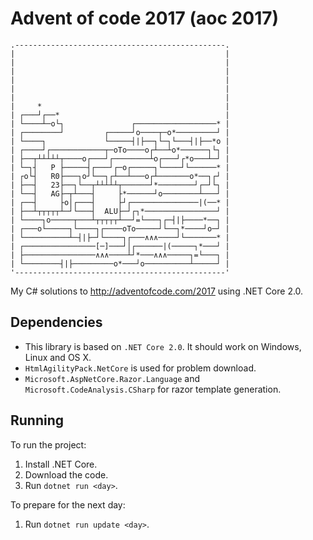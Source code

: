 # Advent of code 2017 (aoc 2017)
```
.-----------------------------------------------.
|                                               |
|                                               |
|                                               |
|                                               |
|                                               |
|                                               |
|     *                                         |
| ┌───┘┌──*                                     |
| └────┴─o└┐               ┌──────────────────* |
| ┌────────┘         ┌─────┘o────┬─o*─────────┘ |
| └────┐             └─────┤|├──┐└─┐└───┤|├──*o |
| ┌────┘┌────────────┬─oTo────o┌┴──┴o*──────┐└┐ |
| ├──┬┴┴┴┴┴┬────o┌───┘┌────────┴o┌───┘┌*o───┴─┘ |
| └─┐┤   P ├─────┤┌───┘┌─o┌─────┐└────┘└──────* |
| ┌o└┤   R0├───┐o┘└──┐┌┴──┴───o┌┴───────o*──┐┌┘ |
| ├──┤   23├──┐└──┬┴┴┴┴┴┬──────┘*────────┘┌─┘└┐ |
| └──┤   AG├─┬┴───┤     ├*──────┘o────────┴───┘ |
| ┌──┤     ├o│┌───┤     ├┘┌───────────────|(──* |
| ├──┴┬┬┬┬┬┴─┘└───┤  ALU├─┘┌┐*────────────────┘ |
| └────┐o─────┬───┴┬┬┬┬┬┴──┘=└───┐┌─┤|├────*──┐ |
| ┌───o└─────┐└────┐┌────oTo─────┘└──┐*────┘o─┘ |
| └──────────┴─┤|├─┘└────┐┌───∧∧∧────┘└───────* |
| ┌────────────────[─]───┘│┌──────|(─────┐*───┘ |
| ├────────────────∧∧∧────┴┘*───∧∧∧─────┐=└───┐ |
| └────────┤|├─────────o*───┘o──────────┴─────┘ |
'-----------------------------------------------'

```
My C# solutions to http://adventofcode.com/2017 using .NET Core 2.0.

## Dependencies

- This library is based on `.NET Core 2.0`. It should work on Windows, Linux and OS X.
- `HtmlAgilityPack.NetCore` is used for problem download.
- `Microsoft.AspNetCore.Razor.Language` and `Microsoft.CodeAnalysis.CSharp` for razor template generation.

## Running

To run the project:

1. Install .NET Core.
2. Download the code.
3. Run `dotnet run <day>`.

To prepare for the next day:

1. Run `dotnet run update <day>`.